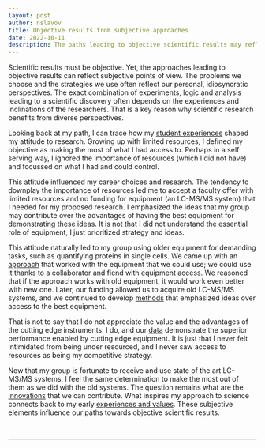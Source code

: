 ```yaml
---
layout: post
author: nslavov
title: Objective results from subjective approaches
date: 2022-10-11
description: The paths leading to objective scientific results may reflect subjective perspectives.
---
```


<!-- Scientific results must be objective, but the approaches leading to objective results can be subjective. -->


<p class="intro"><span class="dropcap">S</span>cientific results must be objective. Yet, the approaches leading to objective results can reflect subjective points of view. The problems we choose and the strategies we use often reflect our personal, idiosyncratic perspectives. The exact combination of experiments, logic and analysis leading to a scientific discovery often depends on the experiences and inclinations of the researchers. That is a key reason why scientific research benefits from diverse perspectives.
</p>


Looking back at my path, I can trace how my [student experiences](https://nikolai.slavovlab.net/Idealism/) shaped my attitude to research. Growing up with limited resources, I defined my objective as making the most of what I had access to. Perhaps in a self serving way, I ignored the importance of resources (which I did not have) and focussed on what I had and could control.      


This attitude influenced my career choices and research. The tendency to downplay the importance of resources led me to accept a faculty offer with limited resources and no funding for equipment (an LC-MS/MS system) that I needed for my proposed research. I emphasized the ideas that my group may contribute over the advantages of having the best equipment for demonstrating these ideas. It is not that I did not understand the essential role of equipment, I just prioritized strategy and ideas.


This attitude naturally led to my group using older equipment for demanding tasks, such as quantifying proteins in single cells. We came up with an [approach](https://scp.slavovlab.net/SCoPE-MS) that worked with the equipment that we could use; we could use it thanks to a collaborator and fiend with equipment access. We reasoned that if the approach works with old equipment, it would work even better with new one. Later, our funding allowed us to acquire old LC-MS/MS systems, and we continued to develop [methods](https://scp.slavovlab.net/methods) that emphasized ideas over access to the best equipment.


That is not to say that I do not appreciate the value and the advantages of the cutting edge instruments. I do, and our [data](https://www.nature.com/articles/s41587-022-01389-w/figures/6) demonstrate the superior performance enabled by cutting edge equipment. It is just that I never felt intimidated from being under resourced, and I never saw access to resources as being my competitive strategy.


Now that my group is fortunate to receive and use state of the art LC-MS/MS systems, I feel the same determination to make the most out of them as we did with the old systems. The question remains what are the [innovations](https://pubs.acs.org/doi/full/10.1021/acs.jproteome.1c00639) that we can contribute. What inspires my approach to science connects back to my early [experiences and values](https://nikolai.slavovlab.net/Idealism/). These subjective elements influence our paths towards objective scientific results.               






<br>

------

<!--
## Comments
Please leave comments as responses to the tweet below:


<blockquote class="twitter-tweet tw-align-center" ><p lang="en" dir="ltr" >Forthcoming changes in my life motivated me to reflect on my views and to share some thoughts.<br><br>The first installment is in this post, which carries personal reverberations.<a href="https://t.co/FkW373Tl3j">https://t.co/FkW373Tl3j</a></p>&mdash; Prof. Nikolai Slavov (@slavov_n) <a href="https://twitter.com/slavov_n/status/1555146276609540096?ref_src=twsrc%5Etfw">August 4, 2022</a></blockquote> <script async src="https://platform.twitter.com/widgets.js" charset="utf-8"></script>
-->
